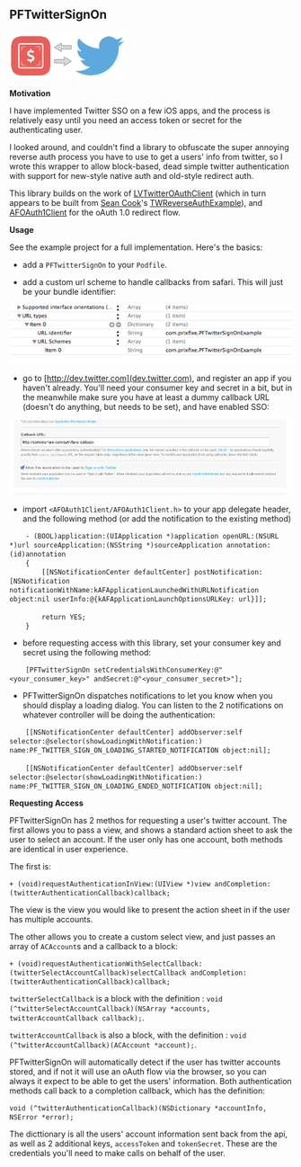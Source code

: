 PFTwitterSignOn
----

![PrixFixe + Twitter](README_resources/PrixFixe_Twitter.png)

**Motivation**

I have implemented Twitter SSO on a few iOS apps, and the process is relatively easy until you need an access token or secret for the authenticating user.

I looked around, and couldn't find a library to obfuscate the super annoying reverse auth process you have to use to get a users' info from twitter, so I wrote this wrapper to allow block-based, dead simple twitter authentication with support for new-style native auth and old-style redirect auth.

This library builds on the work of [LVTwitterOAuthClient](https://github.com/loovin/LVTwitterOAuthClient) (which in turn appears to be built from [Sean Cook](https://twitter.com/theSeanCook)'s [TWReverseAuthExample](https://github.com/seancook/TWReverseAuthExample)), and [AFOAuth1Client](https://github.com/AFNetworking/AFOAuth1Client) for the oAuth 1.0 redirect flow.

**Usage**

See the example project for a full implementation. Here's the basics:

- add a `PFTwitterSignOn` to your `Podfile`.

- add a custom url scheme to handle callbacks from safari. This will just be your bundle identifier:

![Custom URL Scheme](README_resources/URLSchemes.png)

- go to [http://dev.twitter.com](dev.twitter.com), and register an app if you haven't already. You'll need your consumer key and secret in a bit, but in the meanwhile make sure you have at least a dummy callback URL (doesn't do anything, but needs to be set), and have enabled SSO:

![Twitter Settings](README_resources/TwitterSettings.png)

- import `<AFOAuth1Client/AFOAuth1Client.h>` to your app delegate header, and the following method (or add the notification to the existing method)
```
    - (BOOL)application:(UIApplication *)application openURL:(NSURL *)url sourceApplication:(NSString *)sourceApplication annotation:(id)annotation
    {
        [[NSNotificationCenter defaultCenter] postNotification:[NSNotification notificationWithName:kAFApplicationLaunchedWithURLNotification object:nil userInfo:@{kAFApplicationLaunchOptionsURLKey: url}]];
    
        return YES;
    }
```
- before requesting access with this library, set your consumer key and secret using the following method:
```
    [PFTwitterSignOn setCredentialsWithConsumerKey:@"<your_consumer_key>" andSecret:@"<your_consumer_secret>"];
```
- PFTwitterSignOn dispatches notifications to let you know when you should display a loading dialog. You can listen to the 2 notifications on whatever controller will be doing the authentication:

```
    [[NSNotificationCenter defaultCenter] addObserver:self selector:@selector(showLoadingWithNotification:) name:PF_TWITTER_SIGN_ON_LOADING_STARTED_NOTIFICATION object:nil];
    
    [[NSNotificationCenter defaultCenter] addObserver:self selector:@selector(showLoadingWithNotification:) name:PF_TWITTER_SIGN_ON_LOADING_ENDED_NOTIFICATION object:nil];
```

**Requesting Access**

PFTwitterSignOn has 2 methos for requesting a user's twitter account. The first allows you to pass a view, and shows a standard action sheet to ask the user to select an account. If the user only has one account, both methods are identical in user experience.

The first is:

    + (void)requestAuthenticationInView:(UIView *)view andCompletion:(twitterAuthenticationCallback)callback;

The view is the view you would like to present the action sheet in if the user has multiple accounts.

The other allows you to create a custom select view, and just passes an array of `ACAccount`s and a callback to a block:

    + (void)requestAuthenticationWithSelectCallback:(twitterSelectAccountCallback)selectCallback andCompletion:(twitterAuthenticationCallback)callback;

`twitterSelectCallback` is a block with the definition : `void (^twitterSelectAccountCallback)(NSArray *accounts, twitterAccountCallback callback);`.

`twitterAccountCallback` is also a block, with the definition : `void (^twitterAccountCallback)(ACAccount *account);`.

PFTwitterSignOn will automatically detect if the user has twitter accounts stored, and if not it will use an oAuth flow via the browser, so you can always it expect to be able to get the users' information. Both authentication methods call back to a completion callback, which has the definition:

    void (^twitterAuthenticationCallback)(NSDictionary *accountInfo, NSError *error);

The dicttionary is all the users' account information sent back from the api, as well as 2 additional keys, `accessToken` and `tokenSecret`. These are the credentials you'll need to make calls on behalf of the user.
